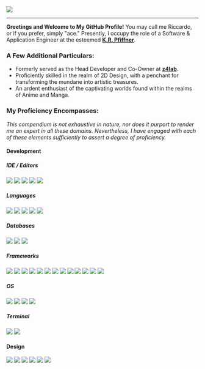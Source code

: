 
<a href="https://xace.ch" target="_blank" align="center">
	<img src="https://xace.ch/img/bannerv2.png"/>
</a>

---
**Greetings and Welcome to My GitHub Profile!** You may call me Riccardo, or if you prefer, simply "ace." Presently, I occupy the role of a Software & Application Engineer at the esteemed [**K.R. Pfiffner**](https://www.pfiffner.com).

### A Few Additional Particulars:

- Formerly served as the Head Developer and Co-Owner at [**z4lab**](https://github.com/z4lab).
- Proficiently skilled in the realm of 2D Design, with a penchant for transforming the mundane into artistic treasures.
- An ardent enthusiast of the captivating worlds found within the realms of Anime and Manga.

### My Proficiency Encompasses:

_This compendium is not exhaustive in nature, nor does it purport to render me an expert in all these domains. Nevertheless, I have engaged with each of these elements sufficiently to assert a degree of proficiency._


#### Development

##### IDE / Editors
![](https://img.shields.io/badge/Visual_Studio-5C2D91?style=for-the-badge&logo=visual%20studio&logoColor=white) 
![](https://img.shields.io/badge/Visual_Studio_Code-0078D4?style=for-the-badge&logo=visual%20studio%20code&logoColor=white) 
![](https://img.shields.io/badge/sublime_text-%23575757.svg?&style=for-the-badge&logo=sublime-text&logoColor=important)
![](https://img.shields.io/badge/Notepad++-90E59A.svg?style=for-the-badge&logo=notepad%2B%2B&logoColor=black)
![](https://img.shields.io/badge/VIM-%2311AB00.svg?&style=for-the-badge&logo=vim&logoColor=white)

##### Languages
![](https://img.shields.io/badge/JavaScript-323330?style=for-the-badge&logo=javascript&logoColor=F7DF1E) 
![](https://img.shields.io/badge/HTML5-E34F26?style=for-the-badge&logo=html5&logoColor=white) 
![](https://img.shields.io/badge/json-5E5C5C?style=for-the-badge&logo=json&logoColor=white) 
![](https://img.shields.io/badge/C%23-239120?style=for-the-badge&logo=c-sharp&logoColor=white) 
![](https://img.shields.io/badge/Python-FFD43B?style=for-the-badge&logo=python&logoColor=blue)

##### Databases
![](https://img.shields.io/badge/MariaDB-003545?style=for-the-badge&logo=mariadb&logoColor=white)
![](https://img.shields.io/badge/MySQL-005C84?style=for-the-badge&logo=mysql&logoColor=white)
![](https://img.shields.io/badge/SQLite-07405E?style=for-the-badge&logo=sqlite&logoColor=white) 

##### Frameworks
![](https://img.shields.io/badge/.NET-512BD4?style=for-the-badge&logo=dotnet&logoColor=white)
![](https://img.shields.io/badge/Apache-D22128?style=for-the-badge&logo=Apache&logoColor=white)
![](https://img.shields.io/badge/Bootstrap-563D7C?style=for-the-badge&logo=bootstrap&logoColor=white)
![](https://img.shields.io/badge/Docker-2CA5E0?style=for-the-badge&logo=docker&logoColor=white)
![](https://img.shields.io/badge/Electron-2B2E3A?style=for-the-badge&logo=electron&logoColor=9FEAF9)
![](https://img.shields.io/badge/Express.js-000000?style=for-the-badge&logo=express&logoColor=white)
![](https://img.shields.io/badge/fastify-202020?style=for-the-badge&logo=fastify&logoColor=white)
![](https://img.shields.io/badge/Font_Awesome-339AF0?style=for-the-badge&logo=fontawesome&logoColor=white)
![](https://img.shields.io/badge/Handlebars.js-f0772b?style=for-the-badge&logo=handlebarsdotjs&logoColor=black)
![](https://img.shields.io/badge/Markdown-000000?style=for-the-badge&logo=markdown&logoColor=white)
![](https://img.shields.io/badge/Node.js-339933?style=for-the-badge&logo=nodedotjs&logoColor=white)
![](https://img.shields.io/badge/npm-CB3837?style=for-the-badge&logo=npm&logoColor=white)
![](https://img.shields.io/badge/Shell_Script-121011?style=for-the-badge&logo=gnu-bash&logoColor=white)

##### OS
![](https://img.shields.io/badge/Server:%20Debian%2011-A81D33?style=for-the-badge&logo=debian&logoColor=white)
![](https://img.shields.io/badge/Desktop:%20manjaro%20(XFCE)-35BF5C?style=for-the-badge&logo=manjaro&logoColor=white)
![](https://img.shields.io/badge/Desktop:%20Windows%2011-0078D6?style=for-the-badge&logo=windows&logoColor=white)
![](https://img.shields.io/badge/Util:%20Raspberry%20Pi-A22846?style=for-the-badge&logo=Raspberry%20Pi&logoColor=white) 

##### Terminal
![](https://img.shields.io/badge/GNU%20Bash-4EAA25?style=for-the-badge&logo=GNU%20Bash&logoColor=white)
![](https://img.shields.io/badge/cmder-4D4D4D?style=for-the-badge&logo=windows%20terminal&logoColor=white)

#### Design

![](https://img.shields.io/badge/Adobe%20after%20affects-CF96FD?style=for-the-badge&logo=Adobe%20after%20effects&logoColor=393665)
![](https://img.shields.io/badge/Adobe%20Creative%20Cloud-DA1F26?style=for-the-badge&logo=Adobe%20Creative%20Cloud&logoColor=white)
![](https://img.shields.io/badge/Adobe%20Illustrator-FF9A00?style=for-the-badge&logo=adobe%20illustrator&logoColor=white)
![](https://img.shields.io/badge/Adobe%20Photoshop-31A8FF?style=for-the-badge&logo=Adobe%20Photoshop&logoColor=black)
![](https://img.shields.io/badge/Adobe%20Premiere%20Pro-9999FF?style=for-the-badge&logo=Adobe%20Premiere%20Pro&logoColor=white)
![](https://img.shields.io/badge/Adobe%20XD-470137?style=for-the-badge&logo=Adobe%20XD&logoColor=#FF61F6)


